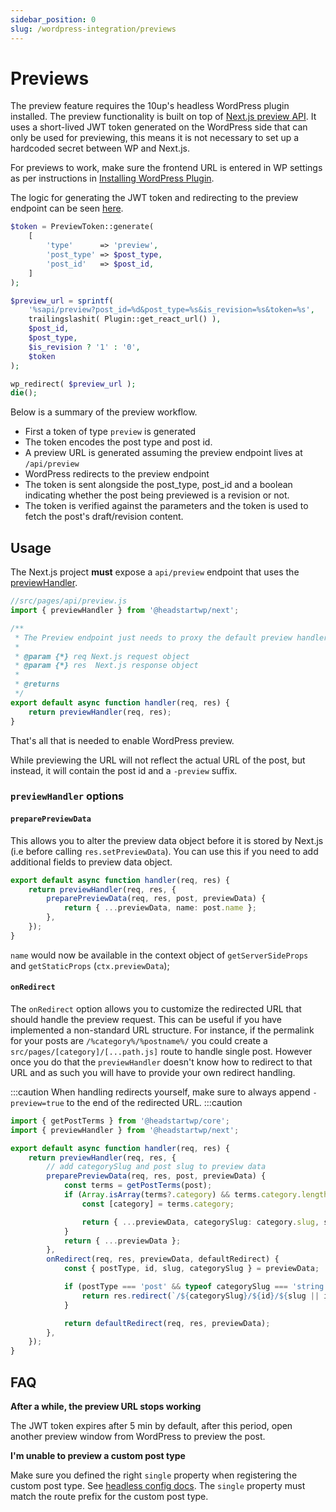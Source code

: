 ```yaml
---
sidebar_position: 0
slug: /wordpress-integration/previews
---
```


# Previews

The preview feature requires the 10up's headless WordPress plugin installed. The preview functionality is built on top of [Next.js preview API](https://nextjs.org/docs/advanced-features/preview-mode). It uses a short-lived JWT token generated on the WordPress side that can only be used for previewing, this means it is not necessary to set up a hardcoded secret between WP and Next.js.

For previews to work, make sure the frontend URL is entered in WP settings as per instructions in [Installing WordPress Plugin](/learn/getting-started/installing-wordpress-plugin).

The logic for generating the JWT token and redirecting to the preview endpoint can be seen [here](https://github.com/10up/headstartwp/blob/develop/wp/tenup-headless-wp/includes/classes/Preview/preview.php).

```php
$token = PreviewToken::generate(
	[
		'type'      => 'preview',
		'post_type' => $post_type,
		'post_id'   => $post_id,
	]
);

$preview_url = sprintf(
	'%sapi/preview?post_id=%d&post_type=%s&is_revision=%s&token=%s',
	trailingslashit( Plugin::get_react_url() ),
	$post_id,
	$post_type,
	$is_revision ? '1' : '0',
	$token
);

wp_redirect( $preview_url );
die();
```
Below is a summary of the preview workflow.

- First a token of type `preview` is generated
- The token encodes the post type and post id.
- A preview URL is generated assuming the preview endpoint lives at `/api/preview`
- WordPress redirects to the preview endpoint
- The token is sent alongside the post_type, post_id and a boolean indicating whether the post being previewed is a revision or not. 
- The token is verified against the parameters and the token is used to fetch the post's draft/revision content.



## Usage

The Next.js project **must** expose a `api/preview` endpoint that uses the [previewHandler](/api/modules/headstartwp_next/#previewhandler).

```javascript
//src/pages/api/preview.js
import { previewHandler } from '@headstartwp/next';

/**
 * The Preview endpoint just needs to proxy the default preview handler
 *
 * @param {*} req Next.js request object
 * @param {*} res  Next.js response object
 *
 * @returns
 */
export default async function handler(req, res) {
	return previewHandler(req, res);
}
```

That's all that is needed to enable WordPress preview.

While previewing the URL will not reflect the actual URL of the post, but instead, it will contain the post id and a `-preview` suffix.

### `previewHandler` options

#### `preparePreviewData`

This allows you to alter the preview data object before it is stored by Next.js (i.e before calling `res.setPreviewData`). You can use this if you need to add additional fields to preview data object.

```ts
export default async function handler(req, res) {
	return previewHandler(req, res, {
		preparePreviewData(req, res, post, previewData) {
			return { ...previewData, name: post.name };
		},
	});
}
```

`name` would now be available in the context object of `getServerSideProps` and `getStaticProps` (`ctx.previewData`);

#### `onRedirect`

The `onRedirect` option allows you to customize the redirected URL that should handle the preview request. This can be useful if you have implemented a non-standard URL structure. For instance, if the permalink for your posts are `/%category%/%postname%/` you could create a `src/pages/[category]/[...path.js]` route to handle single post. However once you do that the `previewHandler` doesn't know how to redirect to that URL and as such you will have to provide your own redirect handling.

:::caution
When handling redirects yourself, make sure to always append `-preview=true` to the end of the redirected URL.
:::caution

```ts
import { getPostTerms } from '@headstartwp/core';
import { previewHandler } from '@headstartwp/next';

export default async function handler(req, res) {
	return previewHandler(req, res, {
		// add categorySlug and post slug to preview data
		preparePreviewData(req, res, post, previewData) {
			const terms = getPostTerms(post);
			if (Array.isArray(terms?.category) && terms.category.length > 0) {
				const [category] = terms.category;

				return { ...previewData, categorySlug: category.slug, slug: post.slug };
			}
			return { ...previewData };
		},
		onRedirect(req, res, previewData, defaultRedirect) {
			const { postType, id, slug, categorySlug } = previewData;

			if (postType === 'post' && typeof categorySlug === 'string') {
				return res.redirect(`/${categorySlug}/${id}/${slug || id}-preview=true`);
			}

			return defaultRedirect(req, res, previewData);
		},
	});
}
```

## FAQ

**After a while, the preview URL stops working**

The JWT token expires after 5 min by default, after this period, open another preview window from WordPress to preview the post.

**I'm unable to preview a custom post type**

Make sure you defined the right `single` property when registering the custom post type. See [headless config docs](/learn/getting-started/headless-config/#customposttypes). The `single` property must match the route prefix for the custom post type.